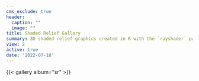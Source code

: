 ```yaml
---
cms_exclude: true
header:
  caption: ""
  image: ""
title: Shaded Relief Gallery
summary: 3D shaded relief graphics created in R with the `rayshader` package.
view: 2
active: true
date: '2022-07-18'
---
```



{{< gallery album="sr" >}}

